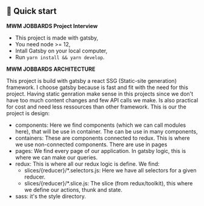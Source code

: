 ## 🚀 Quick start

  **MWM JOBBARDS Project Interview**
  - This project is made with gatsby,
  - You need node >= 12,
  - Intall Gatsby on your local computer,
  - Run `yarn install && yarn develop`.

  **MWM JOBBARDS ARCHITECTURE**
  
  This project is build with gatsby a react SSG (Static-site generation)  framework. I choose gatsby because is fast and fit with the need for this project. Having static genration make sense in this projects since we don't have too much content changes and few API calls we make. Is also practical for cost and need less ressources than other framework. This is our the project is design:
  - components: Here we find components (which we can call modules here), that will be use in container. The can be use in many components,
  - containers: These are components connected to redux. This is where we use non-connected components. There are use in pages
  - pages: We find every page of our application. In gatsby logic, this is where we can make our queries.
  - redux: This is where all our redux logic is define. We find:
    - slices/{reducer}/*.selectors.js: Here we have all selectors for a given reducer.
    - slices/{reducer}/*.slice.js: The slice (from redux/toolkit), this where we define our actions, thunk and state.
  - sass: it's the style directory.
